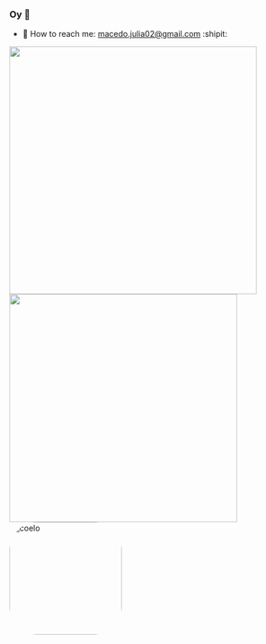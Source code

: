 ### Oy 👋 

- 📧 How to reach me: macedo.julia02@gmail.com :shipit:

<div align="left">
    <img src="https://github-readme-stats.vercel.app/api?username=juliamacc&show_icons=true&include_all_commits=true&line_height=20&hide_border=true&theme=dracula" width="440"/>
    <img src="https://github-readme-stats.vercel.app/api/top-langs/?username=juliamacc&layout=compact&theme=dracula&hide_border=true" width="405" />
</div>
<div>
  <img align="center" alt="coelo" height="200" style="border-radius:50px;" src="https://media0.giphy.com/media/v1.Y2lkPTc5MGI3NjExYjEwMzgxNmJmMGQxNTQ3YWIwZmQ4NGVmMjIwZDNmMjJmYmZiOTk3NCZlcD12MV9pbnRlcm5hbF9naWZzX2dpZklkJmN0PWc/R5cL8yEVwIrp6/giphy.gif">
</div>
<!--
<div> 
 <a href = "mailto:macedo.julia02@gmail.com"><img src="https://img.shields.io/badge/Gmail-D14836?style=for-the-badge&logo=gmail&logoColor=white" target="_blank"></a>
</div>
-->
